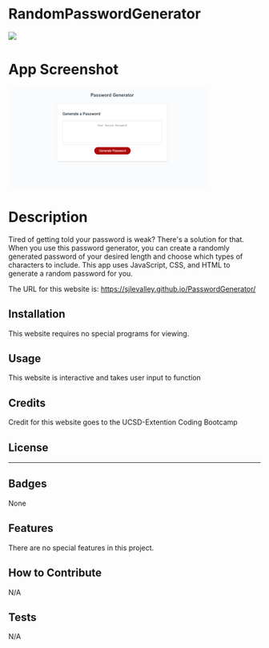 # RandomPasswordGenerator

![](https://img.shields.io/badge/License-MIT-yellow.svg)

# App Screenshot

![App Screenshot](pwGenerator.png "Description")

# Description

Tired of getting told your password is weak? There's a solution for that. When you use this password generator, you can create a randomly
generated password of your desired length and choose which types of characters to include. This app uses JavaScript, CSS, and HTML to generate a random password for you.

The URL for this website is: https://sjlevalley.github.io/PasswordGenerator/

## Installation

This website requires no special programs for viewing.

## Usage

This website is interactive and takes user input to function

## Credits

Credit for this website goes to the UCSD-Extention Coding Bootcamp

## License

---

## Badges

None

## Features

There are no special features in this project.

## How to Contribute

N/A

## Tests

N/A
